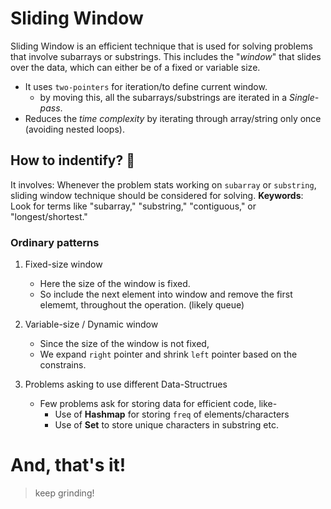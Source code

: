 # Sliding Window

Sliding Window is an efficient technique that is used for solving problems that involve subarrays or substrings.
This includes the "*window*" that slides over the data, which can either be of a fixed or variable size.

- It uses `two-pointers` for iteration/to define current window.
    - by moving this, all the subarrays/substrings are iterated in a *Single-pass*.
- Reduces the *time complexity* by iterating through array/string only once (avoiding nested loops).

## How to indentify? 🤔
It involves:
Whenever the problem stats working on `subarray` or `substring`, sliding window technique should be considered for solving.
**Keywords**: Look for terms like "subarray," "substring," "contiguous," or "longest/shortest."

### Ordinary patterns

1. Fixed-size window
    - Here the size of the window is fixed.
    - So include the next element into window and remove the first elememt, throughout the operation. (likely queue)

2. Variable-size / Dynamic window
    - Since the size of the window is not fixed, 
    - We expand `right` pointer and shrink `left` pointer based on the constrains.

3. Problems asking to use different Data-Structrues
    - Few problems ask for storing data for efficient code, like-
        - Use of **Hashmap** for storing `freq` of elements/characters
        - Use of **Set** to store unique characters in substring etc.

# And, that's it! 
> keep grinding! 
